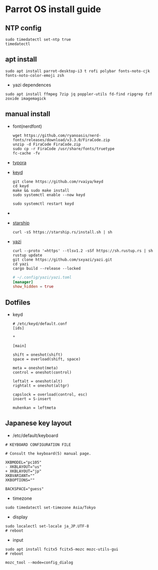 # Parrot OS install guide

## NTP config

```shell
sudo timedatectl set-ntp true
timedatectl
```

## apt install

```shell
sudo apt install parrot-desktop-i3 t rofi polybar fonts-noto-cjk fonts-noto-color-emoji zsh
```

- yazi dependences

```shell
sudo apt install ffmpeg 7zip jq poppler-utils fd-find ripgrep fzf zoxide imagemagick
```

## manual install

- font(nerdfont)

  ```shell
  wget https://github.com/ryanoasis/nerd-fonts/releases/download/v3.3.0/FiraCode.zip
  unzip -d FiraCode FiraCode.zip
  sudo cp -r FiraCode /usr/share/fonts/truetype
  fc-cache -fv
  ```


- [typora](https://typora.io/#linux)

- [keyd](https://github.com/rvaiya/keyd?tab=readme-ov-file#sample-config)

  ```shell
  git clone https://github.com/rvaiya/keyd
  cd keyd
  make && sudo make install
  sudo systemctl enable --now keyd
  ```

  ```
  sudo systemctl restart keyd
  ```

  

- 

- [starship](https://starship.rs/guide/)

  ```shell
  curl -sS https://starship.rs/install.sh | sh
  ```

- [yazi](https://yazi-rs.github.io/docs/installation/#source)

  ```shell
  curl --proto '=https' --tlsv1.2 -sSf https://sh.rustup.rs | sh
  rustup update
  git clone https://github.com/sxyazi/yazi.git
  cd yazi
  cargo build --release --locked
  ```
  
  ```toml
  # ~/.config/yazi/yazi.toml
  [manager]
  show_hidden = true
  ```
  
  

## Dotfiles

- keyd

  ```
  # /etc/keyd/default.conf
  [ids]
  
  *
  
  [main]
  
  shift = oneshot(shift)
  space = overload(shift, space)
  
  meta = oneshot(meta)
  control = oneshot(control)
  
  leftalt = oneshot(alt)
  rightalt = oneshot(altgr)
  
  capslock = overload(control, esc)
  insert = S-insert
  
  muhenkan = leftmeta
  
  ```

  

## Japanese key layout

- /etc/default/keyboard

```
# KEYBOARD CONFIGURATION FILE

# Consult the keyboard(5) manual page.

XKBMODEL="pc105"
- XKBLAYOUT="us"
+ XKBLAYOUT="jp"
XKBVARIANT=""
XKBOPTIONS=""

BACKSPACE="guess"
```

- timezone

```shell
sudo timedatectl set-timezone Asia/Tokyo
```

- display

```shell
sudo localectl set-locale ja_JP.UTF-8
# reboot
```

- input

```shell
sudo apt install fcitx5 fcitx5-mozc mozc-utils-gui
# reboot
```

```shell
mozc_tool --mode=config_dialog
```



